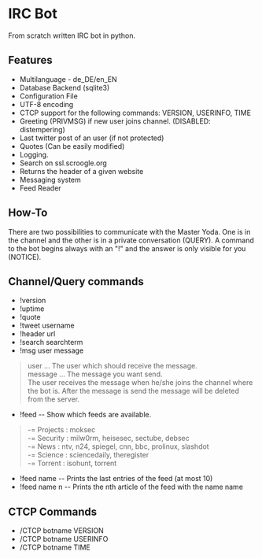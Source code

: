 IRC Bot
=======

From scratch written IRC bot in python. 

Features
--------

* Multilanguage - de_DE/en_EN
* Database Backend (sqlite3)
* Configuration File
* UTF-8 encoding
* CTCP support for the following commands: VERSION, USERINFO, TIME
* Greeting (PRIVMSG) if new user joins channel. (DISABLED: distempering)
* Last twitter post of an user (if not protected)
* Quotes (Can be easily modified)
* Logging.
* Search on ssl.scroogle.org
* Returns the header of a given website
* Messaging system
* Feed Reader

How-To
-------

There are two possibilities to communicate with the Master Yoda. One is in the channel and the other is in a private conversation (QUERY). A command to the bot begins always with an "!" and the answer is only visible for you (NOTICE).

Channel/Query commands
----------------------

* !version
* !uptime
* !quote
* !tweet username
* !header url
* !search searchterm
* !msg user message
    
> user ... The user which should receive the message.<br/>
> message ... The message you want send.<br/>
> The user receives the message when he/she joins the channel where the bot is. After the message is send the message will be deleted from the server.

* !feed -- Show which feeds are available.

> -= Projects : moksec<br/>
> -= Security : milw0rm, heisesec, sectube, debsec<br/>
> -= News     : ntv, n24, spiegel, cnn, bbc, prolinux, slashdot<br/>
> -= Science  : sciencedaily, theregister<br/>
> -= Torrent  : isohunt, torrent<br/>
  
* !feed name -- Prints the last entries of the feed (at most 10)
* !feed name n -- Prints the nth article of the feed with the name name

CTCP Commands
-------------

* /CTCP botname VERSION
* /CTCP botname USERINFO
* /CTCP botname TIME
